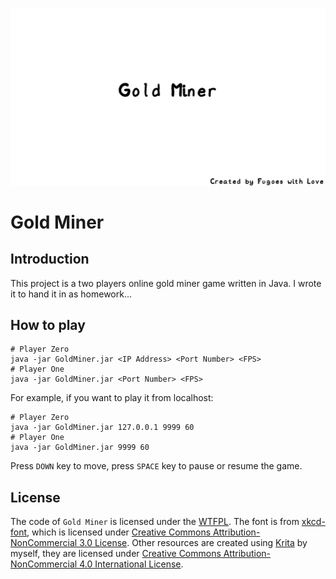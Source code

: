 ![Gold Miner](artwork/welcome-screen.png)

# Gold Miner

## Introduction

This project is a two players online gold miner game written in Java. I wrote it to hand it in as homework...

## How to play

```
# Player Zero
java -jar GoldMiner.jar <IP Address> <Port Number> <FPS>
# Player One
java -jar GoldMiner.jar <Port Number> <FPS>
```
For example, if you want to play it from localhost:
```
# Player Zero
java -jar GoldMiner.jar 127.0.0.1 9999 60
# Player One
java -jar GoldMiner.jar 9999 60
```
Press `DOWN` key to move, press `SPACE` key to pause or resume the game.

## License

The code of `Gold Miner` is licensed under the [WTFPL](http://www.wtfpl.net/). The font is from [xkcd-font](https://github.com/ipython/xkcd-font), which is licensed under [Creative Commons Attribution-NonCommercial 3.0 License](https://github.com/ipython/xkcd-font/blob/master/LICENSE). Other resources are created using [Krita](https://krita.org/) by myself, they are licensed under [Creative Commons Attribution-NonCommercial 4.0 International License](https://creativecommons.org/licenses/by-nc/4.0/).

